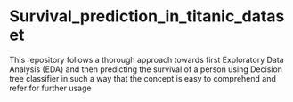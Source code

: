 # Survival_prediction_in_titanic_dataset
This repository follows a thorough approach towards first Exploratory Data Analysis (EDA) and then predicting the survival of a person using Decision tree classifier in such a way that the concept is easy to comprehend and refer for further usage
